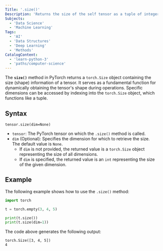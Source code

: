 ```yaml
---
Title: '.size()'
Description: 'Returns the size of the self tensor as a tuple of integers.'
Subjects:
  - 'Data Science'
  - 'Machine Learning'
Tags:
  - 'AI'
  - 'Data Structures'
  - 'Deep Learning'
  - 'Methods'
CatalogContent:
  - 'learn-python-3'
  - 'paths/computer-science'
---
```


The **`size()`** method in PyTorch returns a `torch.Size` object containing the size (shape) information of a tensor. It serves as a fundamental function for dynamically obtaining the tensor's shape during operations. Specific dimensions can be accessed by indexing into the `torch.Size` object, which functions like a tuple.

## Syntax

```pseudo
tensor.size(dim=None)
```

- `tensor`: The PyTorch tensor on which the `.size()` method is called.
- `dim` (Optional): Specifies the dimension for which to retrieve the size. The default value is `None`.
    - If `dim` is not provided, the returned value is a `torch.Size` object representing the size of all dimensions.
    - If `dim` is specified, the returned value is an `int` representing the size of the given dimension.

## Example

The following example shows how to use the `.size()` method:

```py
import torch

t = torch.empty(3, 4, 5)

print(t.size())
print(t.size(dim=1))
```

The code above generates the following output:

```shell
torch.Size([3, 4, 5])
4
```
